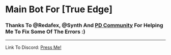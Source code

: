 # Main Bot For [True Edge]
### Thanks To @Redafex, @Synth And [PD Community](https://discord.gg/g93G9fm) For Helping Me To Fix Some Of The Errors :)
________________________________________________________________________________________

Link To Discord:
[Press Me!](https://discord.gg/GhPyRgx)